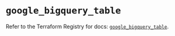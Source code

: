 # `google_bigquery_table`

Refer to the Terraform Registry for docs: [`google_bigquery_table`](https://registry.terraform.io/providers/hashicorp/google-beta/5.35.0/docs/resources/google_bigquery_table).
